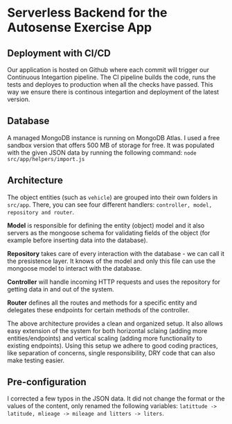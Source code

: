 # Serverless Backend for the Autosense Exercise App

## Deployment with CI/CD

Our application is hosted on Github where each commit will trigger our Continuous Integartion pipeline. The CI pipeline builds the code, runs the tests and deployes to production when all the checks have passed. This way we ensure there is continous integartion and deployment of the latest version.

## Database

A managed MongoDB instance is running on MongoDB Atlas. I used a free sandbox version that offers 500 MB of storage for free. It was populated with the given JSON data by running the following command: `node src/app/helpers/import.js`

## Architecture

The object entities (such as `vehicle`) are grouped into their own folders in `src/app`. There, you can see four different handlers: `controller, model, repository and router`. 

**Model** is responsible for defining the entity (object) model and it also servers as the mongoose schema for validating fields of the object (for example before inserting data into the database). 

**Repository** takes care of every interaction with the database - we can call it the presistence layer. It knows of the model and only this file can use the mongoose model to interact with the database.  

**Controller** will handle incoming HTTP requests and uses the repository for getting data in and out of the system. 

**Router** defines all the routes and methods for a specific entity and delegates these endpoints for certain methods of the controller.

The above architecture provides a clean and organized setup. It also allows easy extension of the system for both horizontal sclaing (adding more entities/endpoints) and vertical scaling (adding more functionality to existing endpoints). Using this setup we adhere to good coding practices, like separation of concerns, single responsibility, DRY code that can also make testing easier.

## Pre-configuration

I corrected a few typos in the JSON data. It did not change the format or the values of the content, only renamed the following variables: `latittude -> latitude, mlieage -> mileage and litters -> liters`.
